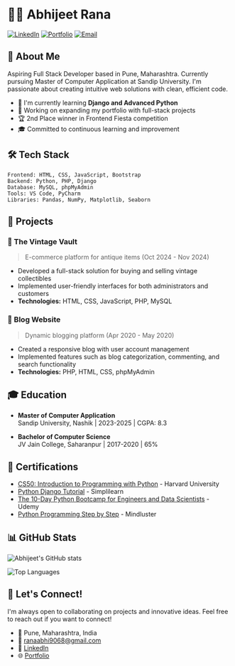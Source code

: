 # 👨‍💻 Abhijeet Rana

[![LinkedIn](https://img.shields.io/badge/LinkedIn-Connect-blue?style=for-the-badge&logo=linkedin)](https://linkedin.com/in/abhijeet-rana-583a7b284)
[![Portfolio](https://img.shields.io/badge/Portfolio-Visit-green?style=for-the-badge&logo=safari)](https://abhijeet001.pythonanywhere.com)
[![Email](https://img.shields.io/badge/Email-Contact-red?style=for-the-badge&logo=gmail)](mailto:ranaabhi9068@gmail.com)

## 👋 About Me

Aspiring Full Stack Developer based in Pune, Maharashtra. Currently pursuing Master of Computer Application at Sandip University. I'm passionate about creating intuitive web solutions with clean, efficient code.

- 🌱 I'm currently learning **Django and Advanced Python**
- 🚀 Working on expanding my portfolio with full-stack projects
- 🏆 2nd Place winner in Frontend Fiesta competition
- 🎓 Committed to continuous learning and improvement

## 🛠️ Tech Stack

```
Frontend: HTML, CSS, JavaScript, Bootstrap
Backend: Python, PHP, Django
Database: MySQL, phpMyAdmin
Tools: VS Code, PyCharm
Libraries: Pandas, NumPy, Matplotlib, Seaborn
```

## 💼 Projects

### 🛒 The Vintage Vault
> E-commerce platform for antique items (Oct 2024 - Nov 2024)
- Developed a full-stack solution for buying and selling vintage collectibles
- Implemented user-friendly interfaces for both administrators and customers
- **Technologies:** HTML, CSS, JavaScript, PHP, MySQL

### 📝 Blog Website
> Dynamic blogging platform (Apr 2020 - May 2020)
- Created a responsive blog with user account management
- Implemented features such as blog categorization, commenting, and search functionality
- **Technologies:** PHP, HTML, CSS, phpMyAdmin

## 🎓 Education

- **Master of Computer Application**  
  Sandip University, Nashik | 2023-2025 | CGPA: 8.3

- **Bachelor of Computer Science**  
  JV Jain College, Saharanpur | 2017-2020 | 65%

## 📜 Certifications

- [CS50: Introduction to Programming with Python](https://certificates.cs50.io/56968772-698e-446a-9a4b-031e1437516d) - Harvard University
- [Python Django Tutorial](https://simpli-web.app.link/e/vJhuq5D5yRb) - Simplilearn
- [The 10-Day Python Bootcamp for Engineers and Data Scientists](https://www.udemy.com/certificate/UC-69f72ab9-3bb6-4862-b806-f273e2265afe/) - Udemy
- [Python Programming Step by Step](https://www.mindluster.com/student/certificate/662525059) - Mindluster

## 📊 GitHub Stats

![Abhijeet's GitHub stats](https://github-readme-stats.vercel.app/api?username=rana932&show_icons=true&theme=radical)

![Top Languages](https://github-readme-stats.vercel.app/api/top-langs/?username=rana932&layout=compact&theme=radical)

## 🤝 Let's Connect!

I'm always open to collaborating on projects and innovative ideas. Feel free to reach out if you want to connect!

- 📍 Pune, Maharashtra, India
- 📧 ranaabhi9068@gmail.com
- 🔗 [LinkedIn](https://linkedin.com/in/abhijeet-rana-583a7b284)
- 🌐 [Portfolio](https://abhijeet001.pythonanywhere.com)
